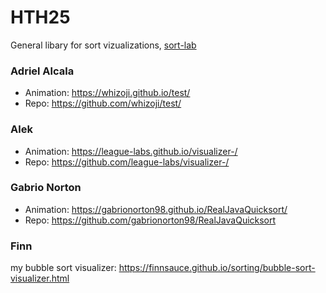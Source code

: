 # HTH25

General libary for sort vizualizations, [sort-lab](https://github.com/League-Labs/sort-lab)

### Adriel Alcala

* Animation: https://whizoji.github.io/test/  
* Repo: https://github.com/whizoji/test/

### Alek

* Animation: https://league-labs.github.io/visualizer-/
* Repo: https://github.com/league-labs/visualizer-/

### Gabrio Norton

* Animation: https://gabrionorton98.github.io/RealJavaQuicksort/
* Repo: https://github.com/gabrionorton98/RealJavaQuicksort


### Finn

my bubble sort visualizer: https://finnsauce.github.io/sorting/bubble-sort-visualizer.html